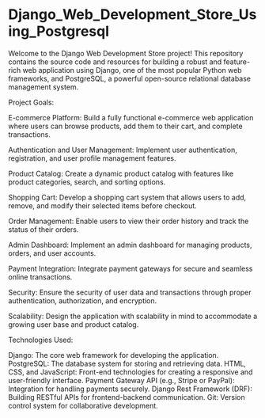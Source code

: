 # Django_Web_Development_Store_Using_Postgresql
Welcome to the Django Web Development Store project! This repository contains the source code and resources for building a robust and feature-rich web application using Django, one of the most popular Python web frameworks, and PostgreSQL, a powerful open-source relational database management system.

Project Goals:

E-commerce Platform: Build a fully functional e-commerce web application where users can browse products, add them to their cart, and complete transactions.

Authentication and User Management: Implement user authentication, registration, and user profile management features.

Product Catalog: Create a dynamic product catalog with features like product categories, search, and sorting options.

Shopping Cart: Develop a shopping cart system that allows users to add, remove, and modify their selected items before checkout.

Order Management: Enable users to view their order history and track the status of their orders.

Admin Dashboard: Implement an admin dashboard for managing products, orders, and user accounts.

Payment Integration: Integrate payment gateways for secure and seamless online transactions.

Security: Ensure the security of user data and transactions through proper authentication, authorization, and encryption.

Scalability: Design the application with scalability in mind to accommodate a growing user base and product catalog.

Technologies Used:

Django: The core web framework for developing the application.
PostgreSQL: The database system for storing and retrieving data.
HTML, CSS, and JavaScript: Front-end technologies for creating a responsive and user-friendly interface.
Payment Gateway API (e.g., Stripe or PayPal): Integration for handling payments securely.
Django Rest Framework (DRF): Building RESTful APIs for frontend-backend communication.
Git: Version control system for collaborative development.
